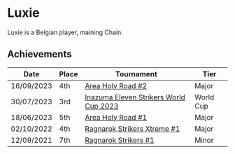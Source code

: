 # Luxie

Luxie is a Belgian player, maining Chain.

## Achievements

|Date|Place|Tournament|Tier|
|-|-|-|-|
| 16/09/2023 | 4th | [Area Holy Road #2](/inapedia/tournaments/misc/holyroad2.md) | Major |
| 30/07/2023 | 3rd | [Inazuma Eleven Strikers World Cup 2023](/inapedia/tournaments/worldcup23.md) | World Cup |
| 18/06/2023 | 5th | [Area Holy Road #1](/inapedia/tournaments/misc/holyroad1.md) | Major |
| 02/10/2022 | 4th | [Ragnarok Strikers Xtreme #1](/inapedia/tournaments/ragna/ragnax1.md) | Major |
| 12/09/2021 | 7th | [Ragnarok Strikers #1](/inapedia/tournaments/ragna/ragna1.md) | Minor |
